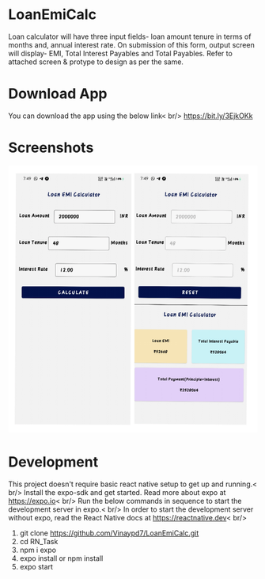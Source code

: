 # LoanEmiCalc
Loan calculator will have three input fields-  loan amount tenure in terms of months and, annual interest rate. On submission of this form, output screen will display- EMI, Total Interest Payables and Total Payables. Refer to attached screen &amp; protype to design as per the same.
# Download App
You can download the app using the below link< br/>
https://bit.ly/3EjkOKk
# Screenshots
![hello](assets/7.jpg)
# Development
This project doesn't require basic react native setup to get up and running.< br/>
Install the expo-sdk and get started. Read more about expo at https://expo.io< br/>
Run the below commands in sequence to start the development server in expo.< br/>
In order to start the development server without expo, read the React Native docs at https://reactnative.dev< br/>
1. git clone https://github.com/Vinaypd7/LoanEmiCalc.git
2. cd RN_Task
3. npm i expo
4. expo install or npm install
5. expo start
